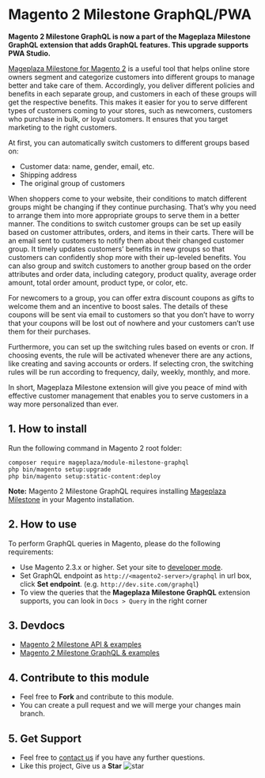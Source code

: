 # Magento 2 Milestone GraphQL/PWA

**Magento 2 Milestone GraphQL is now a part of the Mageplaza Milestone GraphQL extension that adds GraphQL features. This upgrade supports PWA Studio.** 

[Mageplaza Milestone for Magento 2](https://www.mageplaza.com/magento-2-milestone/) is a useful tool that helps online store owners segment and categorize customers into different groups to manage better and take care of them. Accordingly, you deliver different policies and benefits in each separate group, and customers in each of these groups will get the respective benefits. This makes it easier for you to serve different types of customers coming to your stores, such as newcomers, customers who purchase in bulk, or loyal customers. It ensures that you target marketing to the right customers. 

At first, you can automatically switch customers to different groups based on: 
- Customer data: name, gender, email, etc. 
- Shipping address 
- The original group of customers

When shoppers come to your website, their conditions to match different groups might be changing if they continue purchasing. That’s why you need to arrange them into more appropriate groups to serve them in a better manner. The conditions to switch customer groups can be set up easily based on customer attributes, orders, and items in their carts. There will be an email sent to customers to notify them about their changed customer group. It timely updates customers’ benefits in new groups so that customers can confidently shop more with their up-leveled benefits. You can also group and switch customers to another group based on the order attributes and order data, including category, product quality, average order amount, total order amount, product type, or color, etc. 

For newcomers to a group, you can offer extra discount coupons as gifts to welcome them and an incentive to boost sales. The details of these coupons will be sent via email to customers so that you don’t have to worry that your coupons will be lost out of nowhere and your customers can’t use them for their purchases. 

Furthermore, you can set up the switching rules based on events or cron. If choosing events, the rule will be activated whenever there are any actions, like creating and saving accounts or orders. If selecting cron, the switching rules will be run according to frequency, daily, weekly, monthly, and more. 

In short, Mageplaza Milestone extension will give you peace of mind with effective customer management that enables you to serve customers in a way more personalized than ever.

## 1. How to install

Run the following command in Magento 2 root folder:

```
composer require mageplaza/module-milestone-graphql
php bin/magento setup:upgrade
php bin/magento setup:static-content:deploy
```

**Note:**
Magento 2 Milestone GraphQL requires installing [Mageplaza Milestone](https://www.mageplaza.com/magento-2-milestone/) in your Magento installation.

## 2. How to use

To perform GraphQL queries in Magento, please do the following requirements:

- Use Magento 2.3.x or higher. Set your site to [developer mode](https://www.mageplaza.com/devdocs/enable-disable-developer-mode-magento-2.html).
- Set GraphQL endpoint as `http://<magento2-server>/graphql` in url box, click **Set endpoint**. 
(e.g. `http://dev.site.com/graphql`)
- To view the queries that the **Mageplaza Milestone GraphQL** extension supports, you can look in `Docs > Query` in the right corner

## 3. Devdocs

- [Magento 2 Milestone API & examples](https://documenter.getpostman.com/view/10589000/T1LJm8wp)
- [Magento 2 Milestone GraphQL & examples](https://documenter.getpostman.com/view/10589000/TVmTaZia)


## 4. Contribute to this module

- Feel free to **Fork** and contribute to this module. 
- You can create a pull request and we will merge your changes main branch.

## 5. Get Support

- Feel free to [contact us](https://www.mageplaza.com/contact.html) if you have any further questions.
- Like this project, Give us a **Star** ![star](https://i.imgur.com/S8e0ctO.png)
